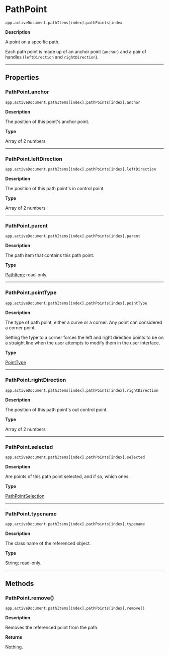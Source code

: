 # PathPoint

`app.activeDocument.pathItems[index].pathPoints[index`

**Description**

A point on a specific path.

Each path point is made up of an anchor point (`anchor`) and a pair of handles (`leftDirection` and `rightDirection`).

---

## Properties

### PathPoint.anchor

`app.activeDocument.pathItems[index].pathPoints[index].anchor`

**Description**

The position of this point's anchor point.

**Type**

Array of 2 numbers

---

### PathPoint.leftDirection

`app.activeDocument.pathItems[index].pathPoints[index].leftDirection`

**Description**

The position of this path point's in control point.

**Type**

Array of 2 numbers

---

### PathPoint.parent

`app.activeDocument.pathItems[index].pathPoints[index].parent`

**Description**

The path item that contains this path point.

**Type**

[PathItem](PathItem.md#jsobjref-pathitem); read-only.

---

### PathPoint.pointType

`app.activeDocument.pathItems[index].pathPoints[index].pointType`

**Description**

The type of path point, either a curve or a corner. Any point can considered a corner point.

Setting the type to a corner forces the left and right direction points to be on a straight line when the user attempts to modify them in the user interface.

**Type**

[PointType](scripting-constants.md#jsobjref-scripting-constants-pointtype)

---

### PathPoint.rightDirection

`app.activeDocument.pathItems[index].pathPoints[index].rightDirection`

**Description**

The position of this path point's out control point.

**Type**

Array of 2 numbers

---

### PathPoint.selected

`app.activeDocument.pathItems[index].pathPoints[index].selected`

**Description**

Are points of this path point selected, and if so, which ones.

**Type**

[PathPointSelection](scripting-constants.md#jsobjref-scripting-constants-pathpointselection)

---

### PathPoint.typename

`app.activeDocument.pathItems[index].pathPoints[index].typename`

**Description**

The class name of the referenced object.

**Type**

String; read-only.

---

## Methods

### PathPoint.remove()

`app.activeDocument.pathItems[index].pathPoints[index].remove()`

**Description**

Removes the referenced point from the path.

**Returns**

Nothing.
